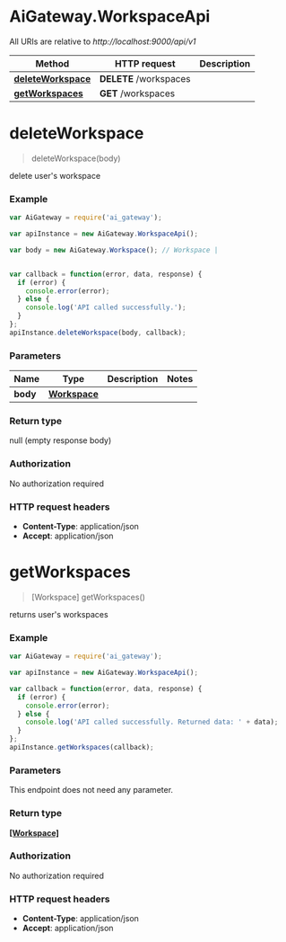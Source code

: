# AiGateway.WorkspaceApi

All URIs are relative to *http://localhost:9000/api/v1*

Method | HTTP request | Description
------------- | ------------- | -------------
[**deleteWorkspace**](WorkspaceApi.md#deleteWorkspace) | **DELETE** /workspaces | 
[**getWorkspaces**](WorkspaceApi.md#getWorkspaces) | **GET** /workspaces | 


<a name="deleteWorkspace"></a>
# **deleteWorkspace**
> deleteWorkspace(body)



delete user&#39;s workspace 

### Example
```javascript
var AiGateway = require('ai_gateway');

var apiInstance = new AiGateway.WorkspaceApi();

var body = new AiGateway.Workspace(); // Workspace | 


var callback = function(error, data, response) {
  if (error) {
    console.error(error);
  } else {
    console.log('API called successfully.');
  }
};
apiInstance.deleteWorkspace(body, callback);
```

### Parameters

Name | Type | Description  | Notes
------------- | ------------- | ------------- | -------------
 **body** | [**Workspace**](Workspace.md)|  | 

### Return type

null (empty response body)

### Authorization

No authorization required

### HTTP request headers

 - **Content-Type**: application/json
 - **Accept**: application/json

<a name="getWorkspaces"></a>
# **getWorkspaces**
> [Workspace] getWorkspaces()



returns user&#39;s workspaces 

### Example
```javascript
var AiGateway = require('ai_gateway');

var apiInstance = new AiGateway.WorkspaceApi();

var callback = function(error, data, response) {
  if (error) {
    console.error(error);
  } else {
    console.log('API called successfully. Returned data: ' + data);
  }
};
apiInstance.getWorkspaces(callback);
```

### Parameters
This endpoint does not need any parameter.

### Return type

[**[Workspace]**](Workspace.md)

### Authorization

No authorization required

### HTTP request headers

 - **Content-Type**: application/json
 - **Accept**: application/json

